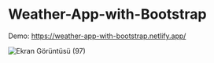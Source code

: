 # Weather-App-with-Bootstrap

Demo: https://weather-app-with-bootstrap.netlify.app/

![Ekran Görüntüsü (97)](https://user-images.githubusercontent.com/81578763/155711335-b6eb4030-3972-40d7-8aa5-8013e8e2c695.png)
